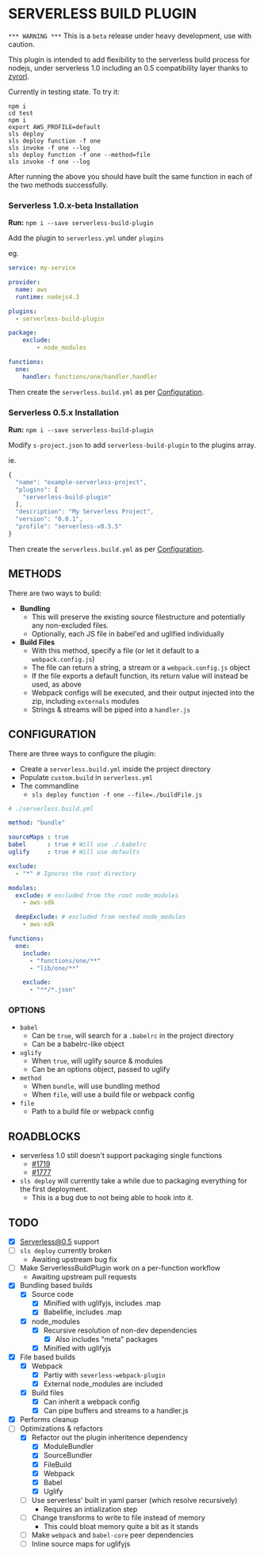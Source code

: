 # SERVERLESS BUILD PLUGIN

`*** WARNING ***` This is a `beta` release under heavy development, use with caution.

This plugin is intended to add flexibility to the serverless build process for nodejs, under serverless 1.0 including an 0.5 compatibility layer thanks to [zyrorl](http://github.com/zyrorl).

Currently in testing state. To try it:
```
npm i
cd test
npm i
export AWS_PROFILE=default
sls deploy
sls deploy function -f one
sls invoke -f one --log
sls deploy function -f one --method=file
sls invoke -f one --log
```

After running the above you should have built the same function in each of the two methods successfully.

### Serverless 1.0.x-beta Installation

**Run:** `npm i --save serverless-build-plugin`

Add the plugin to `serverless.yml` under `plugins`

eg.
```yaml
service: my-service

provider:
  name: aws
  runtime: nodejs4.3

plugins:
  - serverless-build-plugin

package:
    exclude:
        - node_modules

functions:
  one:
    handler: functions/one/handler.handler
```

Then create the `serverless.build.yml` as per [Configuration](#configuration).

### Serverless 0.5.x Installation

**Run:** `npm i --save serverless-build-plugin`

Modify `s-project.json` to add `serverless-build-plugin` to the plugins array.

ie.
```javascript
{
  "name": "example-serverless-project",
  "plugins": [
    "serverless-build-plugin"
  ],
  "description": "My Serverless Project",
  "version": "0.0.1",
  "profile": "serverless-v0.5.5"
}
```

Then create the `serverless.build.yml` as per [Configuration](#configuration).


## METHODS

There are two ways to build:
- **Bundling**
    - This will preserve the existing source filestructure and potentially any non-excluded files.
    - Optionally, each JS file in babel'ed and uglified individually
- **Build Files**
    - With this method, specify a file (or let it default to a `webpack.config.js`)
    - The file can return a string, a stream or a `webpack.config.js` object
    - If the file exports a default function, its return value will instead be used, as above
    - Webpack configs will be executed, and their output injected into the zip, including `externals` modules
    - Strings & streams will be piped into a `handler.js`

## CONFIGURATION

There are three ways to configure the plugin:
- Create a `serverless.build.yml` inside the project directory
- Populate `custom.build` in `serverless.yml`
- The commandline
    - `sls deploy function -f one --file=./buildFile.js`

```yaml
# ./serverless.build.yml

method: "bundle"

sourceMaps : true
babel      : true # Will use ./.babelrc
uglify     : true # Will use defaults

exclude:
  - "*" # Ignores the root directory

modules:
  exclude: # excluded from the root node_modules
    - aws-sdk

  deepExclude: # excluded from nested node_modules
    - aws-sdk

functions:
  one:
    include:
      - "functions/one/**"
      - "lib/one/**"

    exclude:
      - "**/*.json"
```

### OPTIONS
- `babel`
    - Can be `true`, will search for a `.babelrc` in the project directory
    - Can be a babelrc-like object
- `uglify`
    - When `true`, will uglify source & modules
    - Can be an options object, passed to uglify
- `method`
    - When `bundle`, will use bundling method
    - When `file`, will use a build file or webpack config
- `file`
    - Path to a build file or webpack config

## ROADBLOCKS
- serverless 1.0 still doesn't support packaging single functions
    - [#1719](https://github.com/serverless/serverless/issues/1719)
    - [#1777](https://github.com/serverless/serverless/issues/1777)
- `sls deploy` will currently take a while due to packaging everything for the first deployment.
    - This is a bug due to not being able to hook into it.

## TODO
- [x] Serverless@0.5 support
- [ ] `sls deploy` currently broken
    - Awaiting upstream bug fix
- [ ] Make ServerlessBuildPlugin work on a per-function workflow
    - Awaiting upstream pull requests
- [x] Bundling based builds
    - [x] Source code
        - [x] Minified with uglifyjs, includes .map
        - [x] Babelifie, includes .map
    - [x] node_modules
        - [x] Recursive resolution of non-dev dependencies
            - [x] Also includes "meta" packages
        - [x] Minified with uglifyjs
- [x] File based builds
    - [x] Webpack
        - [x] Partiy with `severless-webpack-plugin`
        - [x] External node_modules are included
    - [x] Build files
        - [x] Can inherit a webpack config
        - [x] Can pipe buffers and streams to a handler.js
- [x] Performs cleanup
- [ ] Optimizations & refactors
    - [x] Refactor out the plugin inheritence dependency
        - [x] ModuleBundler
        - [x] SourceBundler
        - [x] FileBuild
        - [x] Webpack
        - [x] Babel
        - [x] Uglify
    - [ ] Use serverless' built in yaml parser (which resolve recursively)
        - Requires an intialization step
    - [ ] Change transforms to write to file instead of memory
        - This could bloat memory quite a bit as it stands
    - [ ] Make `webpack` and `babel-core` peer dependencies
    - [ ] Inline source maps for uglifyjs
